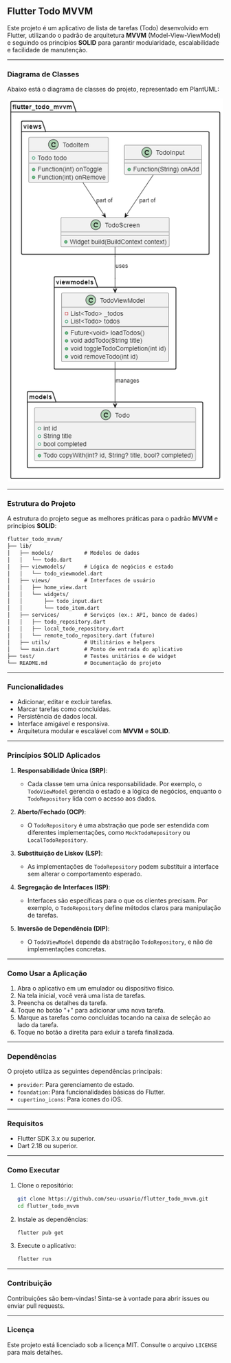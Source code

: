 ## Flutter Todo MVVM

Este projeto é um aplicativo de lista de tarefas (Todo) desenvolvido em Flutter, utilizando o padrão de arquitetura **MVVM** (Model-View-ViewModel) e seguindo os princípios **SOLID** para garantir modularidade, escalabilidade e facilidade de manutenção.

---

### **Diagrama de Classes**

Abaixo está o diagrama de classes do projeto, representado em PlantUML:

<p align="center">
    <a href="https://github.com/jciterceros/flutter_todo_mvvm/blob/015a85d5182bf3285f9344d7425775e9e22486ba/docs/diagram.png" target="blank">
        <img src="https://github.com/jciterceros/flutter_todo_mvvm/blob/015a85d5182bf3285f9344d7425775e9e22486ba/docs/diagram.png" width="500" alt="Class Diagram" />
    </a>
</p>

---

### **Estrutura do Projeto**

A estrutura do projeto segue as melhores práticas para o padrão **MVVM** e princípios **SOLID**:

```
flutter_todo_mvvm/
├── lib/
│   ├── models/          # Modelos de dados
│   │   └── todo.dart
│   ├── viewmodels/      # Lógica de negócios e estado
│   │   └── todo_viewmodel.dart
│   ├── views/           # Interfaces de usuário
│   │   ├── home_view.dart
│   │   └── widgets/
│   │       ├── todo_input.dart
│   │       └── todo_item.dart
│   ├── services/        # Serviços (ex.: API, banco de dados)
│   │   ├── todo_repository.dart
│   │   ├── local_todo_repository.dart
│   │   └── remote_todo_repository.dart (futuro)
│   ├── utils/           # Utilitários e helpers
│   └── main.dart        # Ponto de entrada do aplicativo
├── test/                # Testes unitários e de widget
└── README.md            # Documentação do projeto
```

---

### **Funcionalidades**

- Adicionar, editar e excluir tarefas.
- Marcar tarefas como concluídas.
- Persistência de dados local.
- Interface amigável e responsiva.
- Arquitetura modular e escalável com **MVVM** e **SOLID**.

---

### **Princípios SOLID Aplicados**

1. **Responsabilidade Única (SRP)**:
   - Cada classe tem uma única responsabilidade. Por exemplo, o `TodoViewModel` gerencia o estado e a lógica de negócios, enquanto o `TodoRepository` lida com o acesso aos dados.

2. **Aberto/Fechado (OCP)**:
   - O `TodoRepository` é uma abstração que pode ser estendida com diferentes implementações, como `MockTodoRepository` ou `LocalTodoRepository`.

3. **Substituição de Liskov (LSP)**:
   - As implementações de `TodoRepository` podem substituir a interface sem alterar o comportamento esperado.

4. **Segregação de Interfaces (ISP)**:
   - Interfaces são específicas para o que os clientes precisam. Por exemplo, o `TodoRepository` define métodos claros para manipulação de tarefas.

5. **Inversão de Dependência (DIP)**:
   - O `TodoViewModel` depende da abstração `TodoRepository`, e não de implementações concretas.

---

### **Como Usar a Aplicação**

1. Abra o aplicativo em um emulador ou dispositivo físico.
2. Na tela inicial, você verá uma lista de tarefas.
3. Preencha os detalhes da tarefa.
4. Toque no botão "+" para adicionar uma nova tarefa.
5. Marque as tarefas como concluídas tocando na caixa de seleção ao lado da tarefa.
6. Toque no botão a diretita para exluir a tarefa finalizada.

---

### **Dependências**

O projeto utiliza as seguintes dependências principais:
- `provider`: Para gerenciamento de estado.
- `foundation`: Para funcionalidades básicas do Flutter.
- `cupertino_icons`: Para ícones do iOS.

---

### **Requisitos**

- Flutter SDK 3.x ou superior.
- Dart 2.18 ou superior.

---

### **Como Executar**

1. Clone o repositório:
    ```bash
    git clone https://github.com/seu-usuario/flutter_todo_mvvm.git
    cd flutter_todo_mvvm
    ```

2. Instale as dependências:
    ```bash
    flutter pub get
    ```

3. Execute o aplicativo:
    ```bash
    flutter run
    ```
---

### **Contribuição**

Contribuições são bem-vindas! Sinta-se à vontade para abrir issues ou enviar pull requests.

---

### **Licença**

Este projeto está licenciado sob a licença MIT. Consulte o arquivo `LICENSE` para mais detalhes.